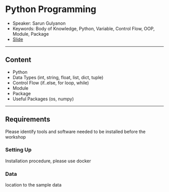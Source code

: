 # Python Programming
* Speaker: Sarun Gulyanon
* Keywords: Body of Knowledge, Python, Variable, Control Flow, OOP, Module, Package
* [Slide](https://docs.google.com/presentation/d/1z1mqB9_kJVP6TbP-AEvNntk3JWSt-NbDYzByqVNibiM/edit?usp=sharing)

----
## Content
* Python
* Data Types (int, string, float, list, dict, tuple)
* Control Flow (if..else, for loop, while)
* Module
* Package
* Useful Packages (os, numpy)

----
## Requirements
  Please identify tools and software needed to be installed before the workshop
### Setting Up
  Installation procedure, please use docker
### Data
  location to the sample data